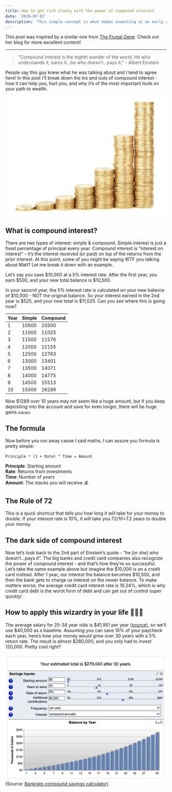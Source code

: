 ```yaml
---
title: How to get rich slowly with the power of compound interest
date: '2019-07-07'
description: 'This simple concept is what makes investing at an early age the ultimate path to wealth'
---
```


This post was inspired by a similar one from [The Frugal Gene](https://www.thefrugalgene.com/compound-interest-formula/). Check out her blog for more excellent content!

---

> “Compound interest is the eighth wonder of the world. He who understands it, earns it…he who doesn’t…pays it.” - Albert Einstein

People say this guy knew what he was talking about and I tend to agree here! In this post I’ll break down the ins and outs of compound interest - how it can help you, hurt you, and why it’s of the most important tools on your path to wealth.

![Coin Stacks](./coin-stacks.jpeg)

## What is compound interest?

There are two types of interest: simple & compound. Simple interest is just a fixed percentage of principal every year. Compound interest is “interest on interest” - it’s the interest received (or paid) on top of the returns from the prior interest. At this point, some of you might be saying WTF you talking about Matt? Let me break it down with an example.

Let’s say you save $10,000 at a 5% interest rate. After the first year, you earn $500, and your new total balance is \$10,500.

In your second year, the 5% interest rate is calculated on your new balance of $10,500 - NOT the original balance. So your interest earned in the 2nd year is $525, and your new total is \$11,025. Can you see where this is going now?

| Year | Simple | Compound |
| ---- | ------ | -------- |
| 1    | 10500  | 10500    |
| 2    | 11000  | 11025    |
| 3    | 11500  | 11576    |
| 4    | 12000  | 12155    |
| 5    | 12500  | 12763    |
| 6    | 13000  | 13401    |
| 7    | 13500  | 14071    |
| 8    | 14000  | 14775    |
| 9    | 14500  | 15513    |
| 10   | 15000  | 16289    |

Now \$1289 over 10 years may not seem like a huge amount, but if you keep depositing into the account and save for even longer, there will be huge gains 💵💵💵

## The formula

Now before you run away cause I said maths, I can assure you formula is pretty simple:

`Principle * (1 + Rate) ^ Time = Amount`

**Principle**: Starting amount  
**Rate**: Returns from investments  
**Time**: Number of years  
**Amount**: The stacks you will receive 💰

## The Rule of 72

This is a quick shortcut that tells you how long it will take for your money to double. If your interest rate is 10%, it will take you 72/10=7.2 years to double your money.

## The dark side of compound interest

Now let’s look back to the 2nd part of Einstein’s quote - “he [or she] who doesn’t…pays it”. The big banks and credit card companies also recognize the power of compound interest - and that’s how they’re so successful. Let’s take the same example above but imagine the $10,000 is on a credit card instead. After 1 year, our interest the balance becomes $10,500, and then the bank gets to charge us interest on the newer balance. To make matters worse, the average credit card interest rate is 19.24%, which is why credit card debt is the worst form of debt and can get out of control super quickly!

<!-- > Related: How to master credit card usage (link coming soon). -->

## How to apply this wizardry in your life 🧙🏼‍♀️

The average salary for 25-34 year olds is $41,951 per year [(source)](https://smartasset.com/retirement/the-average-salary-by-age), so we’ll use $40,000 as a baseline. Assuming you can save 10% of your paycheck each year, here’s how your money would grow over 30 years with a 5% return rate. The result is almost \$280,000, and you only had to invest 120,000. Pretty cool right?

![Money over time](./balance-over-time.png)
(Source: [Bankrate compound savings calculator)](https://www.bankrate.com/calculators/savings/compound-savings-calculator-tool.aspx)
